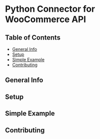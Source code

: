 # Python Connector for WooCommerce API 


## Table of Contents
* [General Info](#general-info)
* [Setup](#setup)
* [Simple Example](#simple_example)
* [Contributing](#contributing)

## General Info

## Setup

## Simple Example

## Contributing
